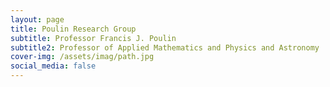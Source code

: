 ```yaml
---
layout: page
title: Poulin Research Group
subtitle: Professor Francis J. Poulin 
subtitle2: Professor of Applied Mathematics and Physics and Astronomy
cover-img: /assets/imag/path.jpg
social_media: false
---
```

